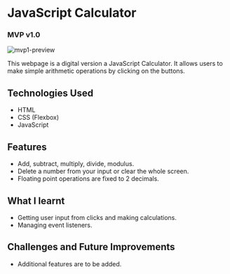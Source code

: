 # JavaScript Calculator
### MVP v1.0

![mvp1-preview](./mvpv1.png)

This webpage is a digital version a JavaScript Calculator. It allows users to make simple arithmetic operations by clicking on the buttons.

## Technologies Used
- HTML
- CSS (Flexbox)
- JavaScript

## Features
- Add, subtract, multiply, divide, modulus.
- Delete a number from your input or clear the whole screen.
- Floating point operations are fixed to 2 decimals.

## What I learnt
- Getting user input from clicks and making calculations.
- Managing event listeners.

## Challenges and Future Improvements
- Additional features are to be added.

